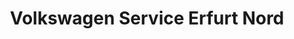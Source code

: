 ---
title: "Volkswagen Service Erfurt Nord"
url: /erfurt/volkswagen-service-erfurt-nord/
shop: Autowerkstatt
---